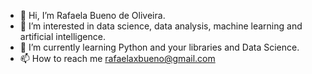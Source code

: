 - 👋 Hi, I’m Rafaela Bueno de Oliveira.
- 👀 I’m interested in data science, data analysis, machine learning and artificial intelligence.
- 🌱 I’m currently learning Python and your libraries and Data Science.
- 📫 How to reach me rafaelaxbueno@gmail.com

<!---
rafaelabueno/rafaelabueno is a ✨ special ✨ repository because its `README.md` (this file) appears on your GitHub profile.
You can click the Preview link to take a look at your changes.
--->
